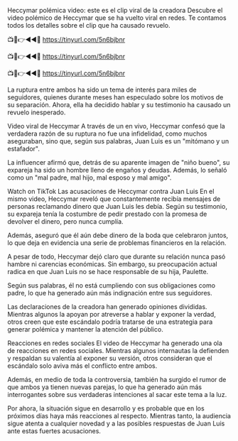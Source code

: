 Heccymar polémica video: este es el clip viral de la creadora
Descubre el video polémico de Heccymar que se ha vuelto viral en redes. Te contamos todos los detalles sobre el clip que ha causado revuelo.


📺📱👉◄◄🔴  https://tinyurl.com/5n6bjbnr

📺📱👉◄◄🔴  https://tinyurl.com/5n6bjbnr

📺📱👉◄◄🔴  https://tinyurl.com/5n6bjbnr

La ruptura entre ambos ha sido un tema de interés para miles de seguidores, quienes durante meses han especulado sobre los motivos de su separación. Ahora, ella ha decidido hablar y su testimonio ha causado un revuelo inesperado.

Video viral de Heccymar
A través de un en vivo, Heccymar confesó que la verdadera razón de su ruptura no fue una infidelidad, como muchos aseguraban, sino que, según sus palabras, Juan Luis es un "mitómano y un estafador".


La influencer afirmó que, detrás de su aparente imagen de "niño bueno", su expareja ha sido un hombre lleno de engaños y deudas. Además, lo señaló como un "mal padre, mal hijo, mal esposo y mal amigo".

Watch on TikTok
Las acusaciones de Heccymar contra Juan Luis
En el mismo video, Heccymar reveló que constantemente recibía mensajes de personas reclamando dinero que Juan Luis les debía. Según su testimonio, su expareja tenía la costumbre de pedir prestado con la promesa de devolver el dinero, pero nunca cumplía.

Además, aseguró que él aún debe dinero de la boda que celebraron juntos, lo que deja en evidencia una serie de problemas financieros en la relación.

A pesar de todo, Heccymar dejó claro que durante su relación nunca pasó hambre ni carencias económicas. Sin embargo, su preocupación actual radica en que Juan Luis no se hace responsable de su hija, Paulette.

Según sus palabras, él no está cumpliendo con sus obligaciones como padre, lo que ha generado aún más indignación entre sus seguidores.

Las declaraciones de la creadora han generado opiniones divididas. Mientras algunos la apoyan por atreverse a hablar y exponer la verdad, otros creen que este escándalo podría tratarse de una estrategia para generar polémica y mantener la atención del público.

Reacciones en redes sociales
El video de Heccymar ha generado una ola de reacciones en redes sociales. Mientras algunos internautas la defienden y respaldan su valentía al exponer su versión, otros consideran que el escándalo solo aviva más el conflicto entre ambos.

Además, en medio de toda la controversia, también ha surgido el rumor de que ambos ya tienen nuevas parejas, lo que ha generado aún más interrogantes sobre sus verdaderas intenciones al sacar este tema a la luz.

Por ahora, la situación sigue en desarrollo y es probable que en los próximos días haya más reacciones al respecto. Mientras tanto, la audiencia sigue atenta a cualquier novedad y a las posibles respuestas de Juan Luis ante estas fuertes acusaciones.

